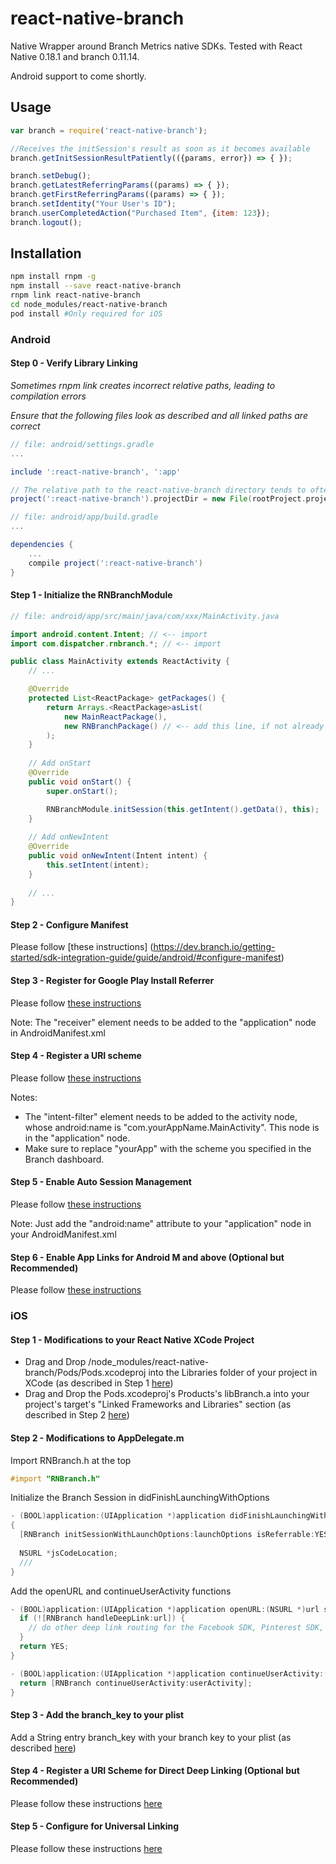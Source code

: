 # react-native-branch
Native Wrapper around Branch Metrics native SDKs. Tested with React Native 0.18.1 and branch 0.11.14. 

Android support to come shortly.

## Usage

```js
var branch = require('react-native-branch');

//Receives the initSession's result as soon as it becomes available
branch.getInitSessionResultPatiently(({params, error}) => { });

branch.setDebug();
branch.getLatestReferringParams((params) => { });
branch.getFirstReferringParams((params) => { });
branch.setIdentity("Your User's ID");
branch.userCompletedAction("Purchased Item", {item: 123});
branch.logout();
```

## Installation

```sh
npm install rnpm -g
npm install --save react-native-branch
rnpm link react-native-branch
cd node_modules/react-native-branch
pod install #Only required for iOS
```

### Android

#### Step 0 - Verify Library Linking

*Sometimes rnpm link creates incorrect relative paths, leading to compilation errors*

*Ensure that the following files look as described and all linked paths are correct*

```gradle
// file: android/settings.gradle
...

include ':react-native-branch', ':app'

// The relative path to the react-native-branch directory tends to often be prefixed with one too many "../"s
project(':react-native-branch').projectDir = new File(rootProject.projectDir, '../node_modules/react-native-branch/android')
```

```gradle
// file: android/app/build.gradle
...

dependencies {
    ...
    compile project(':react-native-branch')
}
```

#### Step 1 - Initialize the RNBranchModule

```java
// file: android/app/src/main/java/com/xxx/MainActivity.java

import android.content.Intent; // <-- import
import com.dispatcher.rnbranch.*; // <-- import

public class MainActivity extends ReactActivity {
    // ...

    @Override
    protected List<ReactPackage> getPackages() {
        return Arrays.<ReactPackage>asList(
            new MainReactPackage(),
            new RNBranchPackage() // <-- add this line, if not already there
        );
    }
    
    // Add onStart
    @Override
    public void onStart() {
        super.onStart();

        RNBranchModule.initSession(this.getIntent().getData(), this);
    }
    
    // Add onNewIntent
    @Override
    public void onNewIntent(Intent intent) {
        this.setIntent(intent);
    }
    
    // ...  
} 
```

#### Step 2 - Configure Manifest

Please follow [these instructions] (https://dev.branch.io/getting-started/sdk-integration-guide/guide/android/#configure-manifest)

#### Step 3 - Register for Google Play Install Referrer

Please follow [these instructions](https://dev.branch.io/getting-started/sdk-integration-guide/guide/android/#register-for-google-play-install-referrer)

Note: The "receiver" element needs to be added to the "application" node in AndroidManifest.xml

#### Step 4 - Register a URI scheme

Please follow [these instructions](https://dev.branch.io/getting-started/sdk-integration-guide/guide/android/#register-a-uri-scheme)

Notes:
- The "intent-filter" element needs to be added to the activity node, whose android:name is "com.yourAppName.MainActivity". This node is in the "application" node.
- Make sure to replace "yourApp" with the scheme you specified in the Branch dashboard.

#### Step 5 - Enable Auto Session Management

Please follow [these instructions](https://dev.branch.io/getting-started/sdk-integration-guide/guide/android/#enable-auto-session-management)

Note: Just add the "android:name" attribute to your "application" node in your AndroidManifest.xml

#### Step 6 - Enable App Links for Android M and above (Optional but Recommended)

Please follow [these instructions](https://dev.branch.io/getting-started/universal-app-links/guide/android/)

### iOS

#### Step 1 - Modifications to your React Native XCode Project

- Drag and Drop /node_modules/react-native-branch/Pods/Pods.xcodeproj into the Libraries folder of your project in XCode (as described in Step 1 [here](https://facebook.github.io/react-native/docs/linking-libraries-ios.html#content))
- Drag and Drop the Pods.xcodeproj's Products's libBranch.a into your project's target's "Linked Frameworks and Libraries" section (as described in Step 2 [here](https://facebook.github.io/react-native/docs/linking-libraries-ios.html#content))



#### Step 2 - Modifications to AppDelegate.m

Import RNBranch.h at the top

```objective-c
#import "RNBranch.h"
```


Initialize the Branch Session in didFinishLaunchingWithOptions

```objective-c
- (BOOL)application:(UIApplication *)application didFinishLaunchingWithOptions:(NSDictionary *)launchOptions
{
  [RNBranch initSessionWithLaunchOptions:launchOptions isReferrable:YES];
  
  NSURL *jsCodeLocation;
  ///
}
```

Add the openURL and continueUserActivity functions

```objective-c
- (BOOL)application:(UIApplication *)application openURL:(NSURL *)url sourceApplication:(NSString *)sourceApplication annotation:(id)annotation {
  if (![RNBranch handleDeepLink:url]) {
    // do other deep link routing for the Facebook SDK, Pinterest SDK, etc
  }
  return YES;
}

- (BOOL)application:(UIApplication *)application continueUserActivity:(NSUserActivity *)userActivity restorationHandler:(void (^)(NSArray *restorableObjects))restorationHandler {
  return [RNBranch continueUserActivity:userActivity];
}
```

#### Step 3 - Add the branch_key to your plist

Add a String entry branch_key with your branch key to your plist (as described [here](https://dev.branch.io/references/ios_sdk/#add-your-branch-key-to-your-project))

#### Step 4 - Register a URI Scheme for Direct Deep Linking (Optional but Recommended)

Please follow these instructions [here](https://dev.branch.io/references/ios_sdk/#register-a-uri-scheme-direct-deep-linking-optional-but-recommended)

#### Step 5 - Configure for Universal Linking

Please follow these instructions [here](https://dev.branch.io/references/ios_sdk/#support-universal-linking-ios-9)
